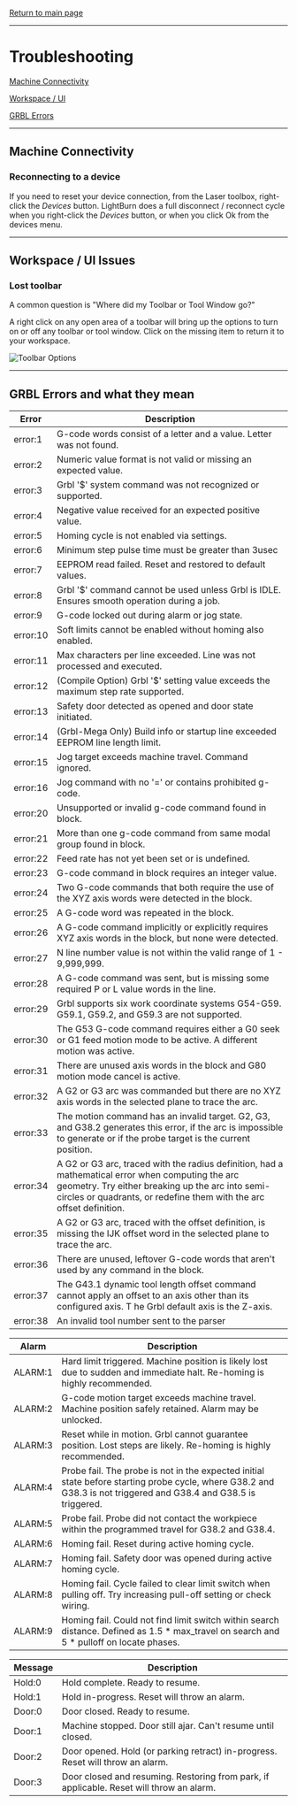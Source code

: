 [Return to main page](README.md)

----

# Troubleshooting

[Machine Connectivity](#connectivity)

[Workspace / UI](#workspace)

[GRBL Errors](#GrblErrors)

<a name="connectivity"></a>

------

## Machine Connectivity

### Reconnecting to a device

If you need to reset your device connection, from the Laser toolbox, right-click the *Devices* button. LightBurn does a full disconnect / reconnect cycle when you right-click the *Devices* button, or when you click Ok from the devices menu.

<a name="workspace"></a>

---------

##  Workspace / UI Issues

### Lost toolbar

A common question is "Where did my Toolbar or Tool Window go?"

A right click on any open area of a toolbar will bring up the options to turn on or off any toolbar or tool window. Click on the missing item to return it to your workspace.

![Toolbar Options](/img/Toolbars.PNG)


<a name="GrblErrors"></a>

---------

##  GRBL Errors and what they mean

| Error | Description |
| ----- | ---- |
| error:1  | G-code words consist of a letter and a value. Letter was not found. |
| error:2  | Numeric value format is not valid or missing an expected value. |
| error:3  | Grbl '\$' system command was not recognized or supported. |
| error:4  | Negative value received for an expected positive value. |
| error:5  | Homing cycle is not enabled via settings. |
| error:6  | Minimum step pulse time must be greater than 3usec |
| error:7  | EEPROM read failed. Reset and restored to default values. |
| error:8  | Grbl '\$' command cannot be used unless Grbl is IDLE. Ensures smooth operation during a job. |
| error:9  | G-code locked out during alarm or jog state. |
| error:10 | Soft limits cannot be enabled without homing also enabled. |
| error:11 | Max characters per line exceeded. Line was not processed and executed. |
| error:12 | (Compile Option) Grbl '$' setting value exceeds the maximum step rate supported. |
| error:13 | Safety door detected as opened and door state initiated. |
| error:14 | (Grbl-Mega Only) Build info or startup line exceeded EEPROM line length limit. |
| error:15 | Jog target exceeds machine travel. Command ignored. |
| error:16 | Jog command with no '=' or contains prohibited g-code. |
| error:20 | Unsupported or invalid g-code command found in block. |
| error:21 | More than one g-code command from same modal group found in block. |
| error:22 | Feed rate has not yet been set or is undefined. |
| error:23 | G-code command in block requires an integer value. |
| error:24 | Two G-code commands that both require the use of the XYZ axis words were detected in the block. |
| error:25 | A G-code word was repeated in the block. |
| error:26 | A G-code command implicitly or explicitly requires XYZ axis words in the block, but none were detected. |
| error:27 | N line number value is not within the valid range of 1 - 9,999,999. |
| error:28 | A G-code command was sent, but is missing some required P or L value words in the line. |
| error:29 | Grbl supports six work coordinate systems G54-G59. G59.1, G59.2, and G59.3 are not supported. |
| error:30 | The G53 G-code command requires either a G0 seek or G1 feed motion mode to be active. A different motion was active. |
| error:31 | There are unused axis words in the block and G80 motion mode cancel is active. |
| error:32 | A G2 or G3 arc was commanded but there are no XYZ axis words in the selected plane to trace the arc. |
| error:33 | The motion command has an invalid target. G2, G3, and G38.2 generates this error, if the arc is impossible to generate or if the probe target is the current position. |
| error:34 | A G2 or G3 arc, traced with the radius definition, had a mathematical error when computing the arc geometry. Try either breaking up the arc into semi-circles or quadrants, or redefine them with the arc offset definition. |
| error:35 | A G2 or G3 arc, traced with the offset definition, is missing the IJK offset word in the selected plane to trace the arc. |
| error:36 | There are unused, leftover G-code words that aren't used by any command in the block. |
| error:37 | The G43.1 dynamic tool length offset command cannot apply an offset to an axis other than its configured axis. T he Grbl default axis is the Z-axis. |
| error:38 | An invalid tool number sent to the parser |

| Alarm | Description |
| ----- | ---- |
| ALARM:1 | Hard limit triggered. Machine position is likely lost due to sudden and immediate halt. Re-homing is highly recommended. |
| ALARM:2 | G-code motion target exceeds machine travel. Machine position safely retained. Alarm may be unlocked. |
| ALARM:3 | Reset while in motion. Grbl cannot guarantee position. Lost steps are likely. Re-homing is highly recommended. |
| ALARM:4 | Probe fail. The probe is not in the expected initial state before starting probe cycle, where G38.2 and G38.3 is not triggered and G38.4 and G38.5 is triggered. |
| ALARM:5 | Probe fail. Probe did not contact the workpiece within the programmed travel for G38.2 and G38.4. |
| ALARM:6 | Homing fail. Reset during active homing cycle. |
| ALARM:7 | Homing fail. Safety door was opened during active homing cycle. |
| ALARM:8 | Homing fail. Cycle failed to clear limit switch when pulling off. Try increasing pull-off setting or check wiring. |
| ALARM:9 | Homing fail. Could not find limit switch within search distance. Defined as 1.5 * max_travel on search and 5 * pulloff on locate phases. |

| Message | Description |
| ----- | ---- |
| Hold:0 | Hold complete. Ready to resume. |
| Hold:1 | Hold in-progress. Reset will throw an alarm. |
| Door:0 | Door closed. Ready to resume. |
| Door:1 | Machine stopped. Door still ajar. Can't resume until closed. |
| Door:2 | Door opened. Hold (or parking retract) in-progress. Reset will throw an alarm. |
| Door:3 | Door closed and resuming. Restoring from park, if applicable. Reset will throw an alarm. |
